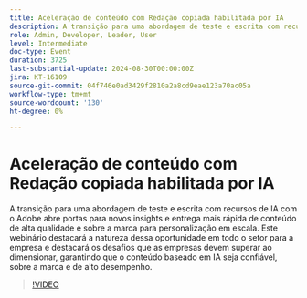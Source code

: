 ```yaml
---
title: Aceleração de conteúdo com Redação copiada habilitada por IA
description: A transição para uma abordagem de teste e escrita com recursos de IA com o Adobe abre portas para novos insights e entrega mais rápida de conteúdo de alta qualidade e sobre a marca para personalização em escala. Este webinário destacará a natureza dessa oportunidade em todo o setor para a empresa e destacará os desafios que as empresas devem superar ao dimensionar, garantindo que o conteúdo baseado em IA seja confiável, sobre a marca e de alto desempenho.
role: Admin, Developer, Leader, User
level: Intermediate
doc-type: Event
duration: 3725
last-substantial-update: 2024-08-30T00:00:00Z
jira: KT-16109
source-git-commit: 04f746e0ad3429f2810a2a8cd9eae123a70ac05a
workflow-type: tm+mt
source-wordcount: '130'
ht-degree: 0%

---
```



# Aceleração de conteúdo com Redação copiada habilitada por IA

A transição para uma abordagem de teste e escrita com recursos de IA com o Adobe abre portas para novos insights e entrega mais rápida de conteúdo de alta qualidade e sobre a marca para personalização em escala. Este webinário destacará a natureza dessa oportunidade em todo o setor para a empresa e destacará os desafios que as empresas devem superar ao dimensionar, garantindo que o conteúdo baseado em IA seja confiável, sobre a marca e de alto desempenho.

>[!VIDEO](https://video.tv.adobe.com/v/3433223/?learn=on)
